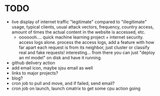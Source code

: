# TODO
- live display of internet traffic "legitimate" compared to "illegitimate" usage, typical clients, usual attack vectors, frequency, country access, amount of times the actual content in the website is accessed, etc.
    - ooooooh.... quick machine learning project + internet security. access logs alone. process the access logs, add a feature with how far apart each request is from its neighbor, just cluster or classify real and fake requests! interesting... from there you can just "deploy an ml model" on disk and have it running.
- github delivery action
- add email icon, maybe sjsu email as well
- links to major projects?
- blog?
- cron job to pull and move, and if failed, send email?
- cron job on launch, launch cmatrix to get some cpu action going